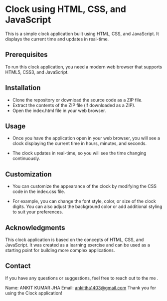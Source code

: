 # Clock using HTML, CSS, and JavaScript
This is a simple clock application built using HTML, CSS, and JavaScript. It displays the current time and updates in real-time.

## Prerequisites
To run this clock application, you need a modern web browser that supports HTML5, CSS3, and JavaScript.

## Installation
- Clone the repository or download the source code as a ZIP file.
- Extract the contents of the ZIP file (if downloaded as a ZIP).
- Open the index.html file in your web browser.
 
## Usage
- Once you have the application open in your web browser, you will see a clock displaying the current time in hours, minutes, and seconds.

- The clock updates in real-time, so you will see the time changing continuously.

## Customization
- You can customize the appearance of the clock by modifying the CSS code in the index.css file.

- For example, you can change the font style, color, or size of the clock digits. You can also adjust the background color or add additional styling to suit your preferences.

## Acknowledgments
This clock application is based on the concepts of HTML, CSS, and JavaScript. It was created as a learning exercise and can be used as a starting point for building more complex applications.

## Contact
If you have any questions or suggestions, feel free to reach out to the me .

Name: ANKIT KUMAR JHA
Email: ankitjha1403@gmail.com Thank you for using the Clock application!
